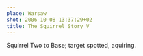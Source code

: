 ```yaml
---
place: Warsaw
shot: 2006-10-08 13:37:29+02
title: The Squirrel Story V
---
```


Squirrel Two to Base; target spotted, aquiring.

